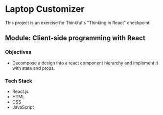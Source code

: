 # Laptop Customizer

This project is an exercise for Thinkful's "Thinking in React" checkpoint

## Module: Client-side programming with React

### Objectives
* Decompose a design into a react component hierarchy and implement it with state and props.

### Tech Stack
* React.js
* HTML
* CSS
* JavaScript
